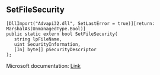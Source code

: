 ## SetFileSecurity

```
[DllImport("Advapi32.dll", SetLastError = true)][return: MarshalAs(UnmanagedType.Bool)]
public static extern bool SetFileSecurity(
   string lpFileName,
   uint SecurityInformation,
   [In] byte[] pSecurityDescriptor
);
```

Microsoft documentation: [Link](https://docs.microsoft.com/en-us/windows/win32/api/winbase/nf-winbase-setfilesecuritya)
